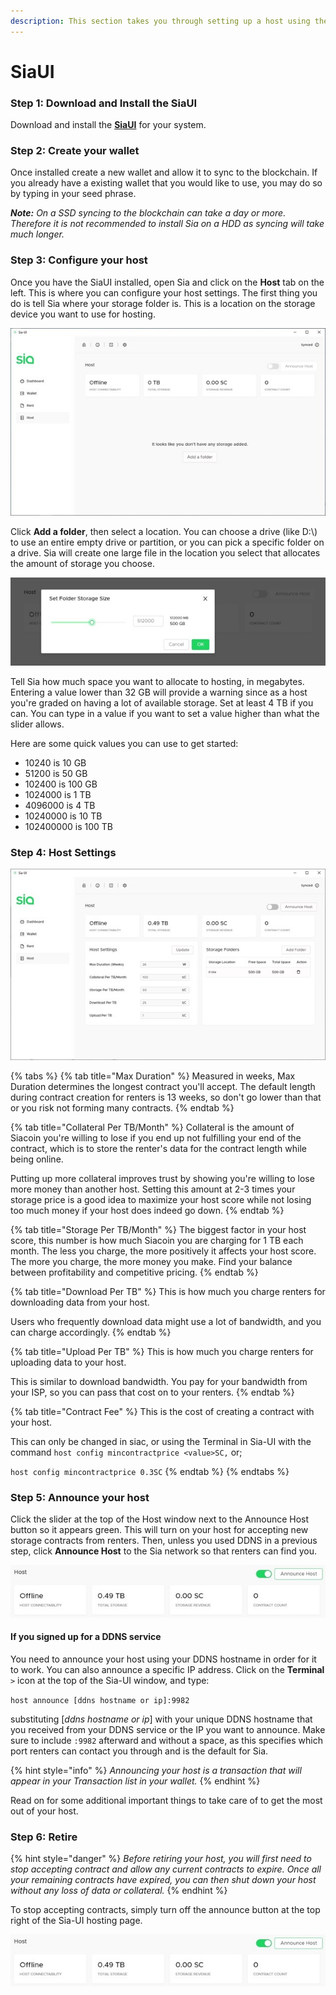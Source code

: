 ```yaml
---
description: This section takes you through setting up a host using the SiaUI.
---
```


# SiaUI

### Step 1: Download and Install the SiaUI

Download and install the [**SiaUI**](../../your-sia-wallet/wallet-setup/sia-ui/how-to-download-and-install-sia-ui.md#find\_the\_right\_download\_for\_you) for your system.



### Step 2: Create your wallet

Once installed create a new wallet and allow it to sync to the blockchain. If you already have a existing wallet that you would like to use, you may do so by typing in your seed phrase.

_**Note:** On a SSD syncing to the blockchain can take a day or more. Therefore it is not recommended to install Sia on a HDD as syncing will take much longer._



### Step 3: Configure your host

Once you have the SiaUI installed, open Sia and click on the **Host** tab on the left. This is where you can configure your host settings. The first thing you do is tell Sia where your storage folder is. This is a location on the storage device you want to use for hosting.

![](../../.gitbook/assets/host-start.jpg)

Click **Add a folder**, then select a location. You can choose a drive (like D:\\) to use an entire empty drive or partition, or you can pick a specific folder on a drive. Sia will create one large file in the location you select that allocates the amount of storage you choose.

![](../../.gitbook/assets/host-add-folder.jpg)

Tell Sia how much space you want to allocate to hosting, in megabytes. Entering a value lower than 32 GB will provide a warning since as a host you're graded on having a lot of available storage. Set at least 4 TB if you can. You can type in a value if you want to set a value higher than what the slider allows.

Here are some quick values you can use to get started:

* 10240 is 10 GB
* 51200 is 50 GB
* 102400 is 100 GB
* 1024000 is 1 TB
* 4096000 is 4 TB
* 10240000 is 10 TB
* 102400000 is 100 TB



### Step 4: Host Settings

![](../../.gitbook/assets/host-settings.jpg)

{% tabs %}
{% tab title="Max Duration" %}
Measured in weeks, Max Duration determines the longest contract you'll accept. The default length during contract creation for renters is 13 weeks, so don't go lower than that or you risk not forming many contracts.
{% endtab %}

{% tab title="Collateral Per TB/Month" %}
Collateral is the amount of Siacoin you're willing to lose if you end up not fulfilling your end of the contract, which is to store the renter's data for the contract length while being online.

Putting up more collateral improves trust by showing you're willing to lose more money than another host. Setting this amount at 2-3 times your storage price is a good idea to maximize your host score while not losing too much money if your host does indeed go down.
{% endtab %}

{% tab title="Storage Per TB/Month" %}
The biggest factor in your host score, this number is how much Siacoin you are charging for 1 TB each month. The less you charge, the more positively it affects your host score. The more you charge, the more money you make. Find your balance between profitability and competitive pricing.
{% endtab %}

{% tab title="Download Per TB" %}
This is how much you charge renters for downloading data from your host.

Users who frequently download data might use a lot of bandwidth, and you can charge accordingly.
{% endtab %}

{% tab title="Upload Per TB" %}
This is how much you charge renters for uploading data to your host.

This is similar to download bandwidth. You pay for your bandwidth from your ISP, so you can pass that cost on to your renters.
{% endtab %}

{% tab title="Contract Fee" %}
This is the cost of creating a contract with your host.

This can only be changed in siac, or using the Terminal in Sia-UI with the command `host config mincontractprice <value>SC,` or;

`host config mincontractprice 0.3SC`
{% endtab %}
{% endtabs %}



### Step 5: Announce your host

Click the slider at the top of the Host window next to the Announce Host button so it appears green. This will turn on your host for accepting new storage contracts from renters. Then, unless you used DDNS in a previous step, click **Announce Host** to the Sia network so that renters can find you.

![](../../.gitbook/assets/host-announce.jpg)

#### If you signed up for a DDNS service

You need to announce your host using your DDNS hostname in order for it to work. You can also announce a specific IP address. Click on the **Terminal** `>` icon at the top of the Sia-UI window, and type:

`host announce [ddns hostname or ip]:9982`

substituting \[_ddns hostname or ip_] with your unique DDNS hostname that you received from your DDNS service or the IP you want to announce. Make sure to include `:9982` afterward and without a space, as this specifies which port renters can contact you through and is the default for Sia.

{% hint style="info" %}
_Announcing your host is a transaction that will appear in your Transaction list in your wallet._
{% endhint %}

Read on for some additional important things to take care of to get the most out of your host.



### Step 6: Retire

{% hint style="danger" %}
_Before retiring your host, you will first need to stop accepting contract and allow any current contracts to expire. Once all your remaining contracts have expired, you can then shut down your host without any loss of data or collateral._
{% endhint %}

To stop accepting contracts, simply turn off the announce button at the top right of the Sia-UI hosting page.

![](../../.gitbook/assets/host-announce.jpg)
